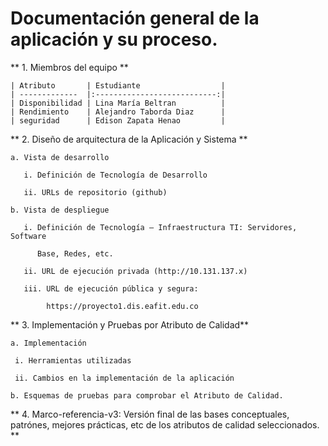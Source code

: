 # Documentación general de la aplicación y su proceso.

** 1. Miembros del equipo **

	| Atributo       | Estudiante                  |
	| -------------  |:---------------------------:|
	| Disponibilidad | Lina María Beltran          |
	| Rendimiento    | Alejandro Taborda Diaz      |
	| seguridad      | Edison Zapata Henao         |
	
** 2. Diseño de arquitectura de la Aplicación y Sistema **

	a. Vista de desarrollo
	
	   i. Definición de Tecnología de Desarrollo
	   
	   ii. URLs de repositorio (github)
	   
	b. Vista de despliegue
	
	   i. Definición de Tecnología – Infraestructura TI: Servidores, Software
	   
	      Base, Redes, etc.
	      
	   ii. URL de ejecución privada (http://10.131.137.x)
	   
	   iii. URL de ejecución pública y segura:
	   
	        https://proyecto1.dis.eafit.edu.co
	        
** 3. Implementación y Pruebas por Atributo de Calidad**

    a. Implementación
    
	 i. Herramientas utilizadas
	 
	 ii. Cambios en la implementación de la aplicación
	 
    b. Esquemas de pruebas para comprobar el Atributo de Calidad.
    
** 4. Marco-referencia-v3: Versión final de las bases conceptuales, patrónes, mejores prácticas, etc de los atributos de calidad seleccionados. **
